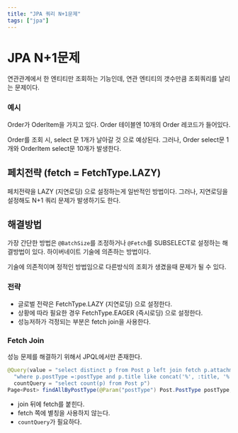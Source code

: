 ```yaml
---
title: "JPA 쿼리 N+1문제"
tags: ["jpa"]
---
```


# JPA N+1문제
연관관계에서 한 엔티티만 조회하는 기능인데, 연관 엔티티의 갯수만큼 조회쿼리를 날리는 문제이다.

### 예시
Order가 OderItem을 가지고 있다. 
 Order 테이블엔 10개의 Order 레코드가 들어있다. 

Order를 조회 시, select 문 1개가 날아갈 것 으로 예상된다.
그러나, Order select문 1개와 OrderItem select문 10개가 발생한다. 
 
## 페치전략 (fetch = FetchType.LAZY)
페치전략을 LAZY (지연로딩) 으로 설정하는게 일반적인 방법이다. 
그러나, 지연로딩을 설정해도 N+1 쿼리 문제가 발생하기도 한다. 

## 해결방법
가장 간단한 방법은 `@BatchSize`를 조정하거나 `@Fetch`를 SUBSELECT로 설정하는 해결방법이 있다. 
하이버네이트 기술에 의존하는 방법이다. 

기술에 의존적이며 정적인 방법임으로 다른방식의 조회가 생겼을때 문제가 될 수 있다. 

### 전략 
* 글로벌 전략은 FetchType.LAZY (지연로딩) 으로 설정한다.
* 상황에 따라 필요한 경우 FetchType.EAGER (즉시로딩) 으로 설정한다.
* 성능저하가 걱정되는 부분은 fetch join을 사용한다. 

### Fetch Join
성능 문제를 해결하기 위해서 JPQL에서만 존재한다.

```java
@Query(value = "select distinct p from Post p left join fetch p.attachments " +  
  "where p.postType =:postType and p.title like concat('%', :title, '%') order by p.lastModifiedDateTime desc",  
  countQuery = "select count(p) from Post p")  
Page<Post> findAllByPostType(@Param("postType") Post.PostType postType, @Param("title") String title, Pageable pageable);
```
* join 뒤에 fetch를 붙힌다.
* fetch 쪽에 별칭을 사용하지 않는다.
* `countQuery`가 필요하다.
<!--stackedit_data:
eyJoaXN0b3J5IjpbMTE4ODc5NzE0NCwxNzA0OTExNjA4LDE1Nj
U3NTY1NDcsMTUxMTAzMzg2NF19
-->